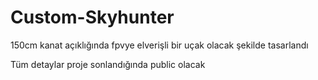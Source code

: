 # Custom-Skyhunter
150cm kanat açıklığında fpvye elverişli bir uçak olacak şekilde tasarlandı

Tüm detaylar proje sonlandığında public olacak
